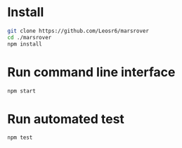 # Install

```sh
git clone https://github.com/Leosr6/marsrover
cd ./marsrover
npm install
```

# Run command line interface

```sh
npm start
```

# Run automated test

```sh
npm test
```
